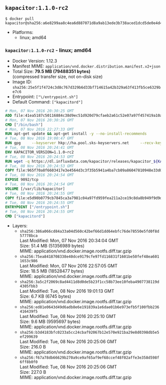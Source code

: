 ## `kapacitor:1.1.0-rc2`

```console
$ docker pull kapacitor@sha256:a6e8299aa8c4ea6d887071d8a9ab13ede3b738aced1dcd5de0e4d4ab8a1c87b9
```

-	Platforms:
	-	linux; amd64

### `kapacitor:1.1.0-rc2` - linux; amd64

-	Docker Version: 1.12.3
-	Manifest MIME: `application/vnd.docker.distribution.manifest.v2+json`
-	Total Size: **79.5 MB (79488351 bytes)**  
	(compressed transfer size, not on-disk size)
-	Image ID: `sha256:25e5f1f4724c3d8c767d329b6d33bf714615a42b329a63f413fb5ce6329be7c6`
-	Entrypoint: `["\/entrypoint.sh"]`
-	Default Command: `["kapacitord"]`

```dockerfile
# Mon, 07 Nov 2016 20:30:25 GMT
ADD file:41ea5187c50116884c38d9ec51d920d79cfaeb2a61c52e07a97f457419a10a4f in / 
# Mon, 07 Nov 2016 20:30:26 GMT
CMD ["/bin/bash"]
# Mon, 07 Nov 2016 22:27:33 GMT
RUN apt-get update && apt-get install -y --no-install-recommends 		ca-certificates 		curl 		wget 	&& rm -rf /var/lib/apt/lists/*
# Tue, 08 Nov 2016 19:00:47 GMT
RUN gpg     --keyserver hkp://ha.pool.sks-keyservers.net     --recv-keys 05CE15085FC09D18E99EFB22684A14CF2582E0C5
# Tue, 08 Nov 2016 20:24:41 GMT
ENV KAPACITOR_VERSION=1.1.0~rc2
# Tue, 08 Nov 2016 20:24:53 GMT
RUN wget -q https://dl.influxdata.com/kapacitor/releases/kapacitor_${KAPACITOR_VERSION}_amd64.deb.asc &&     wget -q https://dl.influxdata.com/kapacitor/releases/kapacitor_${KAPACITOR_VERSION}_amd64.deb &&     gpg --batch --verify kapacitor_${KAPACITOR_VERSION}_amd64.deb.asc kapacitor_${KAPACITOR_VERSION}_amd64.deb &&     dpkg -i kapacitor_${KAPACITOR_VERSION}_amd64.deb &&     rm -f kapacitor_${KAPACITOR_VERSION}_amd64.deb*
# Tue, 08 Nov 2016 20:24:53 GMT
COPY file:965f70a8f6603417e3e4564d3c3f35b5941a4ba7cb09a86047810948e33d0831 in /etc/kapacitor/kapacitor.conf 
# Tue, 08 Nov 2016 20:24:54 GMT
EXPOSE 9092/tcp
# Tue, 08 Nov 2016 20:24:54 GMT
VOLUME [/var/lib/kapacitor]
# Tue, 08 Nov 2016 20:24:55 GMT
COPY file:e5d90b0779cb7845ca3a7981c04a97fd959fea211a2ce19c8da8b949f9d9d04c in /entrypoint.sh 
# Tue, 08 Nov 2016 20:24:55 GMT
ENTRYPOINT ["/entrypoint.sh"]
# Tue, 08 Nov 2016 20:24:55 GMT
CMD ["kapacitord"]
```

-	Layers:
	-	`sha256:386a066cd84a33a04d560c42bef66d1dd64ebfc76de78550e5fd0f8d57778bca`  
		Last Modified: Mon, 07 Nov 2016 20:34:04 GMT  
		Size: 51.4 MB (51356989 bytes)  
		MIME: application/vnd.docker.image.rootfs.diff.tar.gzip
	-	`sha256:75ea8418708338e40dce9179cfe97fd116831f1601be50fef48ea6011653c986`  
		Last Modified: Mon, 07 Nov 2016 22:57:05 GMT  
		Size: 18.5 MB (18528477 bytes)  
		MIME: application/vnd.docker.image.rootfs.diff.tar.gzip
	-	`sha256:3a5c2f2069c8ad4411d8d0de5b23f1cc58b73ee10feba4907738119d4305fbb3`  
		Last Modified: Tue, 08 Nov 2016 19:01:13 GMT  
		Size: 6.7 KB (6745 bytes)  
		MIME: application/vnd.docker.image.rootfs.diff.tar.gzip
	-	`sha256:ed81e0643d49d6adb8e6e191839a1e6dae01b6e973efb5f100fbb236416439f5`  
		Last Modified: Tue, 08 Nov 2016 20:25:10 GMT  
		Size: 9.6 MB (9595697 bytes)  
		MIME: application/vnd.docker.image.rootfs.diff.tar.gzip
	-	`sha256:b3d4183bfc0233a5cc24cbaf92067b12e570e921ba29e8d0398db5e5ef299639`  
		Last Modified: Tue, 08 Nov 2016 20:25:06 GMT  
		Size: 216.0 B  
		MIME: application/vnd.docker.image.rootfs.diff.tar.gzip
	-	`sha256:f67a78db66629b270a9ce9af65af9ef68ccef48f02affe3e358d598f6ff8b0f0`  
		Last Modified: Tue, 08 Nov 2016 20:25:06 GMT  
		Size: 227.0 B  
		MIME: application/vnd.docker.image.rootfs.diff.tar.gzip
